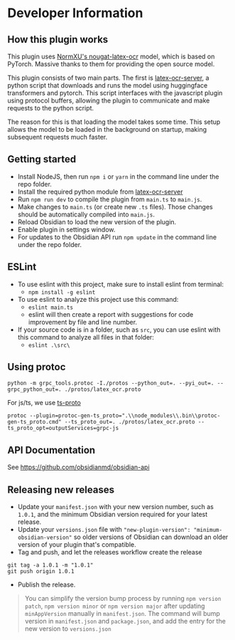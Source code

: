# Developer Information

## How this plugin works

This plugin uses [NormXU's nougat-latex-ocr](https://github.com/NormXU/nougat-latex-ocr) model, which is based on PyTorch. Massive thanks to them for providing the open source model.

This plugin consists of two main parts. The first is [latex-ocr-server](https://github.com/lucasvanmol/latex-ocr-server), a python script that downloads and runs the model using huggingface transformers and pytorch. This script interfaces with the javascript plugin using protocol buffers, allowing the plugin to communicate and make requests to the python script.

The reason for this is that loading the model takes some time. This setup allows the model to be loaded in the background on startup, making subsequent requests much faster.

## Getting started

- Install NodeJS, then run `npm i` or `yarn` in the command line under the repo folder.
- Install the required python module from [latex-ocr-server](https://github.com/lucasvanmol/latex-ocr-server)
- Run `npm run dev` to compile the plugin from `main.ts` to `main.js`.
- Make changes to `main.ts` (or create new `.ts` files). Those changes should be automatically compiled into `main.js`.
- Reload Obsidian to load the new version of the plugin.
- Enable plugin in settings window.
- For updates to the Obsidian API run `npm update` in the command line under the repo folder.

## ESLint
- To use eslint with this project, make sure to install eslint from terminal:
  - `npm install -g eslint`
- To use eslint to analyze this project use this command:
  - `eslint main.ts`
  - eslint will then create a report with suggestions for code improvement by file and line number.
- If your source code is in a folder, such as `src`, you can use eslint with this command to analyze all files in that folder:
  - `eslint .\src\`

## Using protoc

```
python -m grpc_tools.protoc -I./protos --python_out=. --pyi_out=. --grpc_python_out=. ./protos/latex_ocr.proto
```

For js/ts, we use [ts-proto](https://github.com/stephenh/ts-proto)
```
protoc --plugin=protoc-gen-ts_proto=".\\node_modules\\.bin\\protoc-gen-ts_proto.cmd" --ts_proto_out=. ./protos/latex_ocr.proto --ts_proto_opt=outputServices=grpc-js
```

## API Documentation

See https://github.com/obsidianmd/obsidian-api

## Releasing new releases

- Update your `manifest.json` with your new version number, such as `1.0.1`, and the minimum Obsidian version required for your latest release.
- Update your `versions.json` file with `"new-plugin-version": "minimum-obsidian-version"` so older versions of Obsidian can download an older version of your plugin that's compatible.
- Tag and push, and let the releases workflow create the release
```
git tag -a 1.0.1 -m "1.0.1"
git push origin 1.0.1
```
- Publish the release.

> You can simplify the version bump process by running `npm version patch`, `npm version minor` or `npm version major` after updating `minAppVersion` manually in `manifest.json`.
> The command will bump version in `manifest.json` and `package.json`, and add the entry for the new version to `versions.json`


